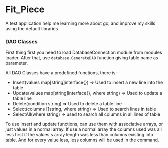 # Fit_Piece

A test application help me learning more about go, and improve my skills using the default libraries

### DAO Classes

First thing first you need to load DatabaseConnection module from modules loader. After that, use `database.GenerateDAO` function giving table name as parameter.

All DAO Classes have a predefined functions, there is:

- Insert(values map[string]interface{}) => Used to insert a new line into the table
- Update(values map[string]interface{}, where string) => Used to update a table line
- Delete(condition string) => Used to delete a table line
- Select(columns []string, where string) => Used to search lines in table
- SelectAll(where string) => used to search all columns in all lines of table

To use insert and update functions, can use them with associative arrays, or just values in a normal array. If use a normal array the columns used was all less first if the values's array length was less than columns existing into table. And for every value less, less columns will be used in the command.
